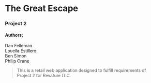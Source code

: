 # The Great Escape  
### Project 2 
#### Authors:  
Dan Felleman  
Louella Estillero  
Ben Simon  
Philip Crane  

> This is a retail web application designed to fulfill requirements of Project 2 for Revature LLC.  
>  
> 
